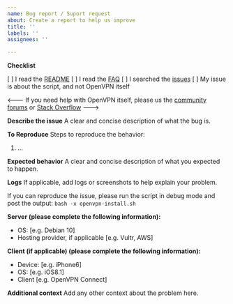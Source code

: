 ```yaml
---
name: Bug report / Suport request
about: Create a report to help us improve
title: ''
labels: ''
assignees: ''

---
```


**Checklist**

[ ] I read the [README](https://github.com/angristan/openvpn-install/blob/master/README.md)
[ ] I read the [FAQ](https://github.com/angristan/openvpn-install/blob/master/FAQ.md)
[ ] I searched the [issues](https://github.com/angristan/openvpn-install/issues?q=is%3Aissue+)
[ ] My issue is about the script, and not OpenVPN itself

<---
If you need help with OpenVPN itself, please us the [community forums](https://forums.openvpn.net/) or [Stack Overflow](https://stackoverflow.com/questions/tagged/openvpn)
--->

**Describe the issue**
A clear and concise description of what the bug is.

**To Reproduce**
Steps to reproduce the behavior:
1. ...

**Expected behavior**
A clear and concise description of what you expected to happen.

**Logs**
If applicable, add logs or screenshots to help explain your problem.

If you can reproduce the issue, please run the script in debug mode and post the output: `bash -x openvpn-install.sh`

**Server (please complete the following information):**
 - OS: [e.g. Debian 10]
 - Hosting provider, if applicable [e.g. Vultr, AWS]

**Client (if applicable) (please complete the following information):**
 - Device: [e.g. iPhone6]
 - OS: [e.g. iOS8.1]
 - Client [e.g. OpenVPN Connect]

**Additional context**
Add any other context about the problem here.
